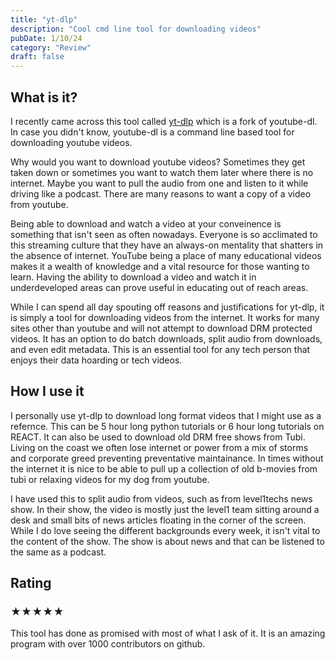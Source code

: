 ```yaml
---
title: "yt-dlp"
description: "Cool cmd line tool for downloading videos"
pubDate: 1/10/24
category: "Review"
draft: false
---
```


## What is it?

I recently came across this tool called [yt-dlp](https://github.com/yt-dlp/yt-dlp) which is a fork of youtube-dl. In case you didn't know, youtube-dl is a command line based tool for downloading youtube videos. 

Why would you want to download youtube videos? Sometimes they get taken down or sometimes you want to watch them later where there is no internet. Maybe you want to pull the audio from one and listen to it while driving like a podcast. There are many reasons to want a copy of a video from youtube.

Being able to download and watch a video at your conveinence is something that isn't seen as often nowadays. Everyone is so acclimated to this streaming culture that they have an always-on mentality that shatters in the absence of internet. YouTube being a place of many educational videos makes it a wealth of knowledge and a vital resource for those wanting to learn. Having the ability to download a video and watch it in underdeveloped areas can prove useful in educating out of reach areas. 

While I can spend all day spouting off reasons and justifications for yt-dlp, it is simply a tool for downloading videos from the internet. It works for many sites other than youtube and will not attempt to download DRM protected videos. It has an option to do batch downloads, split audio from downloads, and even edit metadata. This is an essential tool for any tech person that enjoys their data hoarding or tech videos.

## How I use it

I personally use yt-dlp to download long format videos that I might use as a refernce. This can be 5 hour long python tutorials or 6 hour long tutorials on REACT. It can also be used to download old DRM free shows from Tubi. Living on the coast we often lose internet or power from a mix of storms and corporate greed preventing preventative maintainance. In times without the internet it is nice to be able to pull up a collection of old b-movies from tubi or relaxing videos for my dog from youtube.

I have used this to split audio from videos, such as from level1techs news show. In their show, the video is mostly just the level1 team sitting around a desk and small bits of news articles floating in the corner of the screen. While I do love seeing the different backgrounds every week, it isn't vital to the content of the show. The show is about news and that can be listened to the same as a podcast. 

## Rating
### ★★★★★
This tool has done as promised with most of what I ask of it. It is an amazing program with over 1000 contributors on github. 

